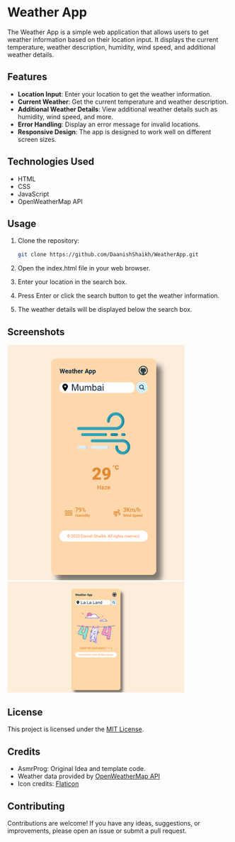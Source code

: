 # Weather App

The Weather App is a simple web application that allows users to get weather information based on their location input. It displays the current temperature, weather description, humidity, wind speed, and additional weather details.

## Features

- **Location Input**: Enter your location to get the weather information.
- **Current Weather**: Get the current temperature and weather description.
- **Additional Weather Details**: View additional weather details such as humidity, wind speed, and more.
- **Error Handling**: Display an error message for invalid locations.
- **Responsive Design**: The app is designed to work well on different screen sizes.

## Technologies Used

- HTML
- CSS
- JavaScript
- OpenWeatherMap API

## Usage

1. Clone the repository:
   ```bash
   git clone https://github.com/DaanishShaikh/WeatherApp.git
   ```
2. Open the index.html file in your web browser.

3. Enter your location in the search box.

4. Press Enter or click the search button to get the weather information.

5. The weather details will be displayed below the search box.

## Screenshots
<img src="images/Screenshot.png" alt="Weather App Screenshot" style="max-width: 400px;">
<img src="images/image.png" alt="Weather App Screenshot" style="max-width: 400px;">

## License

This project is licensed under the [MIT License](LICENSE).

## Credits
- AsmrProg: Original Idea and template code.
- Weather data provided by [OpenWeatherMap API](https://openweathermap.org/)
- Icon credits: [Flaticon](https://www.flaticon.com/)

## Contributing

Contributions are welcome! If you have any ideas, suggestions, or improvements, please open an issue or submit a pull request.
